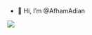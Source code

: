 - 👋 Hi, I’m @AfhamAdian

![](https://komarev.com/ghpvc/?username=AfhamAdian&color=green&base=100)

<!---
AfhamAdian/AfhamAdian is a ✨ special ✨ repository because its `README.md` (this file) appears on your GitHub profile.
You can click the Preview link to take a look at your changes.
--->
